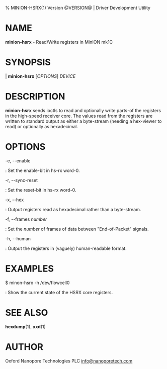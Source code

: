 % MINION-HSRX(1) Version @VERSION@ | Driver Development Utility

NAME
====

**minion-hsrx** - Read/Write registers in MinION mk1C

SYNOPSIS
========

| **minion-hsrx** \[_OPTIONS_\] _DEVICE_

DESCRIPTION
===========

**minion-hsrx** sends ioctls to read and optionally write parts-of the
registers in the high-speed receiver core. The values read from the registers
are written to standard output as either a byte-stream (needing a hex-viewer
to read) or optionally as hexadecimal.

OPTIONS
=======

-e, \-\-enable

:   Set the enable-bit in hs-rx word-0.

-r, \-\-sync-reset

:   Set the reset-bit in hs-rx word-0.

-x, \-\-hex

:   Output registers read as hexadecimal rather than a byte-stream.

-f, \-\-frames _number_

:   Set the _number_ of frames of data between "End-of-Packet" signals.

-h, \-\-human

:   Output the registers in (vaguely) human-readable format.

EXAMPLES
========

$ minon-hsrx -h /dev/flowcell0

:   Show the current state of the HSRX core registers.


SEE ALSO
========

**hexdump**(1), **xxd**(1)

AUTHOR
======

Oxford Nanopore Technologies PLC <info@nanoporetech.com>
